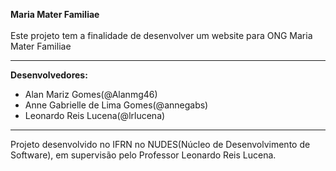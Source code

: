 **Maria Mater Familiae**<br><br>
Este projeto tem a finalidade de desenvolver um website para ONG Maria Mater Familiae<hr>

**Desenvolvedores:**<br>
<ul>
  <li>Alan Mariz Gomes(@Alanmg46)</li>
  <li>Anne Gabrielle de Lima Gomes(@annegabs)</li>
  <li>Leonardo Reis Lucena(@lrlucena)</li>
</ul><hr>

Projeto desenvolvido no IFRN no NUDES(Núcleo de Desenvolvimento de Software), em supervisão pelo Professor Leonardo Reis Lucena.
